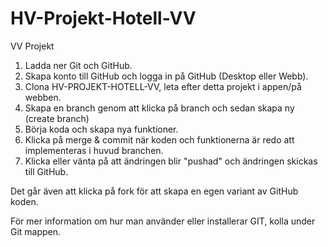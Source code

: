 # HV-Projekt-Hotell-VV

VV Projekt

1. Ladda ner Git och GitHub.
2. Skapa konto till GitHub och logga in på GitHub (Desktop eller Webb).
3. Clona HV-PROJEKT-HOTELL-VV, leta efter detta projekt i appen/på webben.
4. Skapa en branch genom att klicka på branch och sedan skapa ny (create branch)
5. Börja koda och skapa nya funktioner.
6. Klicka på merge & commit när koden och funktionerna är redo att implementeras i huvud branchen.
7. Klicka eller vänta på att ändringen blir "pushad" och ändringen skickas till GitHub.

Det går även att klicka på fork för att skapa en egen variant av GitHub koden.

För mer information om hur man använder eller installerar GIT, kolla under Git mappen.
